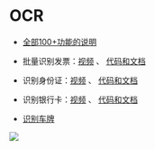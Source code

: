 # OCR

- [全部100+功能的说明](https://mp.weixin.qq.com/s/WxICBZZSgkm-OrvXB82hbg)

- 批量识别发票：[视频](https://www.bilibili.com/video/BV1eM411V7kL) 、 [代码和文档](https://mp.weixin.qq.com/s/agsF8ttwxOiZyizsTKBxMQ)

- 识别身份证：[视频](https://www.bilibili.com/video/BV133411d7XF) 、 [代码和文档](https://mp.weixin.qq.com/s/4PNhYZ1k2au5XoZOBdUM6A)

- 识别银行卡：[视频](https://www.bilibili.com/video/BV1QY4y1o7qc/?spm_id_from=333.999.0.0) 、 [代码和文档](https://mp.weixin.qq.com/s/QQ1cepAISH0PKWfc5v6G6w)

- [识别车牌](https://mp.weixin.qq.com/s/owXyC5DjbOwrcHpTGjMbJA)


![](https://article-1300615378.cos.ap-nanjing.myqcloud.com/potencent%2Fapi-doc%2Fshare.jpg)

